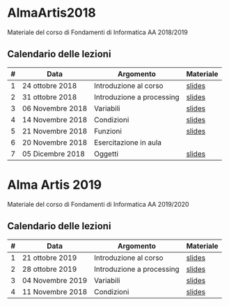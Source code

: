 # AlmaArtis2018
Materiale del corso di Fondamenti di Informatica AA 2018/2019

## Calendario delle lezioni
| # | Data             | Argomento                 | Materiale |
|---|------------------|---------------------------|-----------|
| 1 | 24 ottobre 2018  | Introduzione al corso     | [slides](/slides/01_intro.pdf)          |
| 2 | 31 ottobre 2018  | Introduzione a processing | [slides](/slides/02_intro_processing.pdf)          |
| 3 | 06 Novembre 2018 | Variabili                 | [slides](/slides/03_variabili_condizioni.pdf)          |
| 4 | 14 Novembre 2018 | Condizioni                | [slides](/slides/04_Conditionals_Loops.pdf)         |
| 5 | 21 Novembre 2018 | Funzioni                  | [slides](/slides/05_Funzioni.pdf)         |
| 6 | 20 Novembre 2018 | Esercitazione in aula     |           |
| 7 | 05 Dicembre 2018 | Oggetti                   | [slides](/slides/07_Oggetti.pdf)          |

# Alma Artis 2019
Materiale del corso di Fondamenti di Informatica AA 2019/2020

## Calendario delle lezioni
| # | Data             | Argomento                 | Materiale |
|---|------------------|---------------------------|-----------|
| 1 | 21 ottobre 2019  | Introduzione al corso     | [slides](/slides/01_intro.pdf)          |
| 2 | 28 ottobre 2019  | Introduzione a processing | [slides](/slides/02_intro_processing.pdf)          |
| 3 | 04 Novembre 2019 | Variabili                 | [slides](/slides/03_variabili_condizioni.pdf)          |
| 4 | 11 Novembre 2018 | Condizioni                | [slides](/slides/04_Conditionals_Loops.pdf)         |
